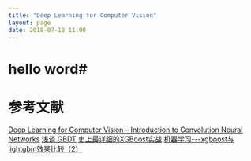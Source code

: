```yaml
---
title: "Deep Learning for Computer Vision"
layout: page
date: 2018-07-18 11:00
---
```


# hello word#

# 参考文献
[Deep Learning for Computer Vision – Introduction to Convolution Neural Networks](https://www.analyticsvidhya.com/blog/2016/04/deep-learning-computer-vision-introduction-convolution-neural-networks/)
[浅谈 GBDT](https://www.jianshu.com/p/d55f7aaac4a7)
[史上最详细的XGBoost实战](https://blog.csdn.net/u013709270/article/details/78156207?locationNum=6&fps=1)
[机器学习---xgboost与lightgbm效果比较（2）](https://blog.csdn.net/zhouwenyuan1015/article/details/77481184)
[]()
[]()
[]()
[]()
[]()
[]()
[]()
